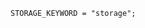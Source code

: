 <!-- This file is generated automatically by infrastructure scripts. Please don't edit by hand. -->

```{ .ebnf .slang-ebnf #STORAGE_KEYWORD }
STORAGE_KEYWORD = "storage";
```
